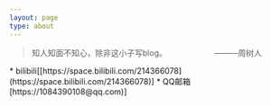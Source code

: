 ```yaml
---
layout: page
type: about
---
```

<blockquote class="blockquote-center">知人知面不知心，除非这小子写blog。&emsp;&emsp;&emsp;&emsp;&emsp;&emsp;———周树人&emsp;&emsp;</blockquote>
 * bilibili[[https://space.bilibili.com/214366078](https://space.bilibili.com/214366078)]  
 * QQ邮箱[https://1084390108@qq.com)]
